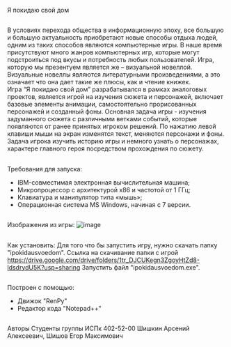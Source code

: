 Я покидаю свой дом
##
В условиях перехода общества в информационную эпоху, все большую и большую актуальность приобретают новые способы отдыха людей, одним из таких способов являются компьютерные игры. 
В наше время присутствуют много жанров компьютерных игр, которые могут подстроиться под вкусы и потребность любых пользователей. Игра, которую мы презентуем является же – визуальной новеллой. Визуальные новеллы являются литературными произведениями, а это означает что она дает такие же плюсы, как и чтение книжек.  
Игра “Я покидаю свой дом” разрабатывался в рамках аналоговых проектов, является игрой на изучения сюжета и персонажей, включает базовые элементы анимации, самостоятельно прорисованных персонажей и созданный фоны. Основная задача игры - изучения задуманного сюжета с различными ветками событий, которые появляются от ранее принятых игроком решений. По нажатию левой клавиши мыши на экран изменятся текст, меняются персонажи и фоны. Задача игрока изучить историю игры и немного узнать о персонажах, характере главного героя посредством прохождения по сюжету. 
##
Требования для запуска:
- IBM-совместимая электронная вычислительная машина;
- Микропроцессор с архитектурой x86 и частотой от 1 ГГц;
- Клавиатура и манипулятор типа «мышь»;
- Операционная система MS Windows, начиная с 7 версии.
##
Изображения из игры:
![image](https://user-images.githubusercontent.com/79350520/202925294-789e3fdd-1487-49fc-838a-8a5f8940ed40.png)
##
Как установить:
Для того что бы запустить игру, нужно скачать папку "ipokidausvoedom".
Ссылка на скачивание папки с игрой https://drive.google.com/drive/folders/1tr_DJCUKegn3ZgoyHtZd8-ldsdrydU5K?usp=sharing
Запустить файл "ipokidausvoedom.exe".
##
Построен с помощью:
- Движок "RenPy"
- Редактор кода "Notepad++"
##
Авторы
Студенты группы ИСПк 402-52-00 Шишкин Арсений Алексеевич, Шишов Егор Максимович
